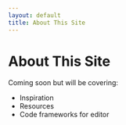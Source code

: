 ```yaml
---
layout: default
title: About This Site
---
```

# About This Site

Coming soon but will be covering:

* Inspiration
* Resources
* Code frameworks for editor